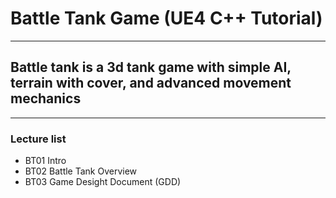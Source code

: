 # Battle Tank Game (UE4 C++ Tutorial)
****
## Battle tank is a 3d tank game with simple AI, terrain with cover, and advanced movement mechanics</h2>
****

### Lecture list
* BT01 Intro
* BT02 Battle Tank Overview
* BT03 Game Desight Document (GDD)
